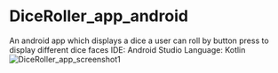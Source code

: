 # DiceRoller_app_android
An android app which displays a dice a user can roll by button press to display different dice faces
IDE: Android Studio 
Language: Kotlin![DiceRoller_app_screenshot1](https://user-images.githubusercontent.com/98735612/151771036-acc1b7ba-83e0-4bac-8da0-ed2f68ddb499.png)
